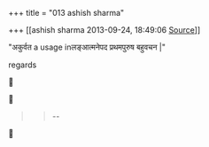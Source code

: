 +++
title = "013 ashish sharma"

+++
[[ashish sharma	2013-09-24, 18:49:06 [Source](https://groups.google.com/g/samskrita/c/u-rUn5IjaH8)]]



"अकुर्वत a usage inलङ्आत्मनेपद प्रथमपुरुष बहुवचन \|"  
  

regards  

  
  





> 
> > 
> > --  
> > 
> > 



